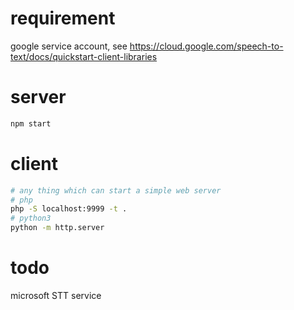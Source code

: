 # requirement
google service account, see https://cloud.google.com/speech-to-text/docs/quickstart-client-libraries
# server
```sh
npm start
```

# client
```sh
# any thing which can start a simple web server
# php
php -S localhost:9999 -t .
# python3
python -m http.server
```

# todo
microsoft STT service
